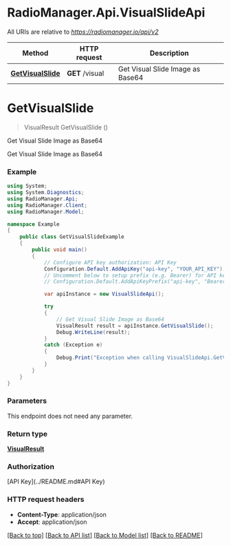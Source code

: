 # RadioManager.Api.VisualSlideApi

All URIs are relative to *https://radiomanager.io/api/v2*

Method | HTTP request | Description
------------- | ------------- | -------------
[**GetVisualSlide**](VisualSlideApi.md#getvisualslide) | **GET** /visual | Get Visual Slide Image as Base64


<a name="getvisualslide"></a>
# **GetVisualSlide**
> VisualResult GetVisualSlide ()

Get Visual Slide Image as Base64

Get Visual Slide Image as Base64

### Example
```csharp
using System;
using System.Diagnostics;
using RadioManager.Api;
using RadioManager.Client;
using RadioManager.Model;

namespace Example
{
    public class GetVisualSlideExample
    {
        public void main()
        {
            // Configure API key authorization: API Key
            Configuration.Default.AddApiKey("api-key", "YOUR_API_KEY");
            // Uncomment below to setup prefix (e.g. Bearer) for API key, if needed
            // Configuration.Default.AddApiKeyPrefix("api-key", "Bearer");

            var apiInstance = new VisualSlideApi();

            try
            {
                // Get Visual Slide Image as Base64
                VisualResult result = apiInstance.GetVisualSlide();
                Debug.WriteLine(result);
            }
            catch (Exception e)
            {
                Debug.Print("Exception when calling VisualSlideApi.GetVisualSlide: " + e.Message );
            }
        }
    }
}
```

### Parameters
This endpoint does not need any parameter.

### Return type

[**VisualResult**](VisualResult.md)

### Authorization

[API Key](../README.md#API Key)

### HTTP request headers

 - **Content-Type**: application/json
 - **Accept**: application/json

[[Back to top]](#) [[Back to API list]](../README.md#documentation-for-api-endpoints) [[Back to Model list]](../README.md#documentation-for-models) [[Back to README]](../README.md)

